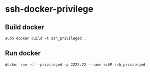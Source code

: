 # ssh-docker-privilege

## Build docker
`sudo docker build -t ssh_privileged .`

## Run docker
`docker run -d --privileged -p 2222:22 --name sshP ssh_privileged`

